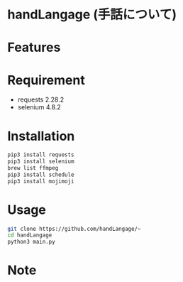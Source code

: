 # handLangage (手話について)

# Features

# Requirement


* requests 2.28.2
* selenium 4.8.2

# Installation


```bash
pip3 install requests
pip3 install selenium
brew list ffmpeg
pip3 install schedule
pip3 install mojimoji
```

# Usage


```bash
git clone https://github.com/handLangage/~
cd handLangage
python3 main.py
```

# Note
